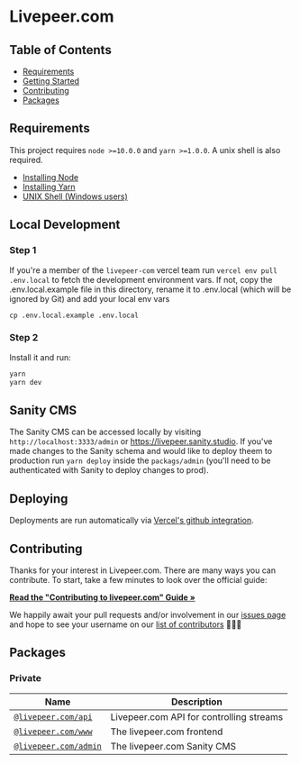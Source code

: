 # Livepeer.com

## Table of Contents

- [Requirements](#requirements)
- [Getting Started](#getting-started)
- [Contributing](#contributing)
- [Packages](#packages)

## Requirements

This project requires `node >=10.0.0` and `yarn >=1.0.0`. A unix shell is also required.

- [Installing Node](https://docs.npmjs.com/getting-started/installing-node)
- [Installing Yarn](https://yarnpkg.com/lang/en/docs/install/)
- [UNIX Shell (Windows users)](https://docs.microsoft.com/en-us/windows/wsl/install-win10)

## Local Development

### Step 1

If you're a member of the `livepeer-com` vercel team run `vercel env pull .env.local` to fetch the development environment vars. If not, copy the .env.local.example file in this directory, rename it to .env.local (which will be ignored by Git) and add your local env vars

`cp .env.local.example .env.local`

### Step 2

Install it and run:

```bash
yarn
yarn dev
```

## Sanity CMS

The Sanity CMS can be accessed locally by visiting `http://localhost:3333/admin` or https://livepeer.sanity.studio. If you've made changes to the Sanity schema and would like to deploy theem to production run `yarn deploy` inside the `packags/admin` (you'll need to be authenticated with Sanity to deploy changes to prod).

## Deploying

Deployments are run automatically via [Vercel's github integration](https://vercel.com/docs/git-integrations/vercel-for-github).

## Contributing

Thanks for your interest in Livepeer.com. There are many ways you can contribute. To start, take a few minutes to look over the official guide:

**[Read the "Contributing to livepeer.com" Guide &raquo;](https://github.com/livepeer/livepeer.com/blob/master/CONTRIBUTING.md)**

We happily await your pull requests and/or involvement in our [issues page](https://github.com/livepeer/livepeer.com/issues) and hope to see your username on our [list of contributors](https://github.com/livepeer/livepeer.com/graphs/contributors) 🎉🎉🎉

## Packages

### Private

| Name                                                                                          | Description                              |
| --------------------------------------------------------------------------------------------- | ---------------------------------------- |
| [`@livepeer.com/api`](https://github.com/livepeer/livepeer.com/tree/master/packages/api)      | Livepeer.com API for controlling streams |
| [`@livepeer.com/www`](https://github.com/livepeer/livepeer.com/tree/master/packages/subgraph) | The livepeer.com frontend                |
| [`@livepeer.com/admin`](https://github.com/livepeer/livepeer.com/tree/master/packages/admin)  | The livepeer.com Sanity CMS              |
